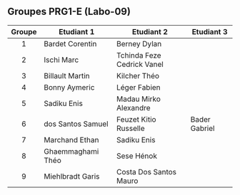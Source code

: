 ## Groupes PRG1-E (Labo-09)

| Groupe | Etudiant 1                   | Etudiant 2                   | Etudiant 3                   |
|:------:|------------------------------|------------------------------|------------------------------|
|    1   | Bardet Corentin              | Berney Dylan                 |                              |
|    2   | Ischi Marc                   | Tchinda Feze Cedrick Vanel   |                              |
|    3   | Billault Martin              | Kilcher Théo                 |                              |
|    4   | Bonny Aymeric                | Léger Fabien                 |                              |
|    5   | Sadiku Enis                  | Madau Mirko Alexandre        |                              |
|    6   | dos Santos Samuel            | Feuzet Kitio Russelle        |  Bader Gabriel               |
|    7   | Marchand Ethan               | Sadiku Enis                  |                              |
|    8   | Ghaemmaghami Théo            | Sese Hénok                   |                              |
|    9   | Miehlbradt Garis             | Costa Dos Santos Mauro       |                              |

      
     
 
               
      
                
               
                 
                 
             